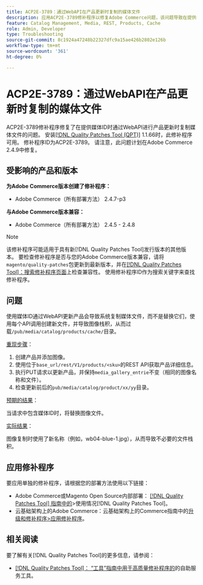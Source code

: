 ```yaml
---
title: ACP2E-3789：通过WebAPI在产品更新时复制的媒体文件
description: 应用ACP2E-3789修补程序以修复Adobe Commerce问题，该问题导致在提供媒体ID时通过WebAPI进行产品更新会复制媒体文件。
feature: Catalog Management, Media, REST, Products, Cache
role: Admin, Developer
type: Troubleshooting
source-git-commit: 8c1924a47248b22327dfc9a15ae426b2802e126b
workflow-type: tm+mt
source-wordcount: '361'
ht-degree: 0%

---
```



# ACP2E-3789：通过WebAPI在产品更新时复制的媒体文件

ACP2E-3789修补程序修复了在提供媒体ID时通过WebAPI进行产品更新时复制媒体文件的问题。 安装[[!DNL Quality Patches Tool (QPT)]](/help/tools/quality-patches-tool/quality-patches-tool-to-self-serve-quality-patches.md) 1.1.66时，此修补程序可用。 修补程序ID为ACP2E-3789。 请注意，此问题计划在Adobe Commerce 2.4.9中修复。

## 受影响的产品和版本

**为Adobe Commerce版本创建了修补程序：**

* Adobe Commerce（所有部署方法） 2.4.7-p3

**与Adobe Commerce版本兼容：**

* Adobe Commerce（所有部署方法） 2.4.5 - 2.4.8

>[!NOTE]
>
>该修补程序可能适用于具有新[!DNL Quality Patches Tool]发行版本的其他版本。 要检查修补程序是否与您的Adobe Commerce版本兼容，请将`magento/quality-patches`包更新到最新版本，并在[[!DNL Quality Patches Tool]：搜索修补程序页面](https://experienceleague.adobe.com/tools/commerce-quality-patches/index.html?lang=zh-Hans)上检查兼容性。 使用修补程序ID作为搜索关键字来查找修补程序。

## 问题

使用媒体ID通过WebAPI更新产品会导致系统复制媒体文件，而不是替换它们，使用每个API调用创建新文件，并导致图像栈积，从而过载`/pub/media/catalog/products/cache/`目录。

<u>重现步骤</u>：

1. 创建产品并添加图像。
1. 使用位于`base_url/rest/V1/products/<sku>`的REST API获取产品详细信息。
1. 执行PUT请求以更新产品，并保持`media_gallery_entrie`不变（相同的图像名称和文件）。
1. 检查更新前后的`pub/media/catalog/product/xx/yy`目录。

<u>预期的结果</u>：

当请求中包含媒体ID时，将替换图像文件。

<u>实际结果</u>：

图像复制时使用了新名称（例如，wb04-blue-1.jpg），从而导致不必要的文件栈积。

## 应用修补程序

要应用单独的修补程序，请根据您的部署方法使用以下链接：

* Adobe Commerce或Magento Open Source内部部署： [[!DNL Quality Patches Tool] 指南中的](/help/tools/quality-patches-tool/usage.md)>使用情况[!DNL Quality Patches Tool]。
* 云基础架构上的Adobe Commerce：云基础架构上的Commerce指南中的[升级和修补程序>应用修补程序](https://experienceleague.adobe.com/docs/commerce-cloud-service/user-guide/develop/upgrade/apply-patches.html?lang=zh-Hans)。

## 相关阅读

要了解有关[!DNL Quality Patches Tool]的更多信息，请参阅：

* [[!DNL Quality Patches Tool]： “工具”指南中用于高质量修补程序的](/help/tools/quality-patches-tool/quality-patches-tool-to-self-serve-quality-patches.md)的自助服务工具。
